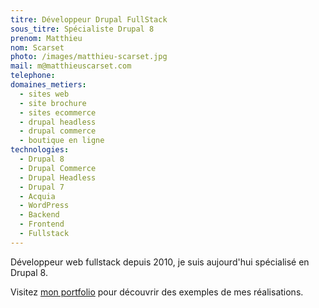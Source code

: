 ```yaml
---
titre: Développeur Drupal FullStack
sous_titre: Spécialiste Drupal 8
prenom: Matthieu
nom: Scarset
photo: /images/matthieu-scarset.jpg
mail: m@matthieuscarset.com
telephone:
domaines_metiers:
  - sites web
  - site brochure
  - sites ecommerce
  - drupal headless
  - drupal commerce
  - boutique en ligne
technologies:
  - Drupal 8
  - Drupal Commerce
  - Drupal Headless
  - Drupal 7
  - Acquia
  - WordPress
  - Backend
  - Frontend
  - Fullstack
---
```


Développeur web fullstack depuis 2010, je suis aujourd'hui spécialisé en Drupal 8.

Visitez [mon portfolio](https://matthieuscarset.com/) pour découvrir des exemples de mes réalisations.
